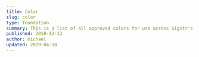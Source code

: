 ```yaml
---
title: Color
slug: color
type: foundation
summary: This is a list of all approved colors for use across Sigstr's paid UI properties.
published: 2018-12-13
author: michael
updated: 2019-04-18
---
```


<!-- Generated in templates/element.html -->